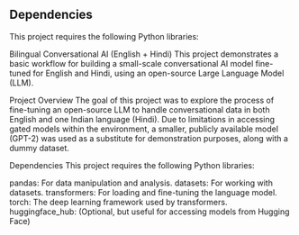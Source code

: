 ## Dependencies

This project requires the following Python libraries:

Bilingual Conversational AI (English + Hindi)
This project demonstrates a basic workflow for building a small-scale conversational AI model fine-tuned for English and Hindi, using an open-source Large Language Model (LLM).

Project Overview
The goal of this project was to explore the process of fine-tuning an open-source LLM to handle conversational data in both English and one Indian language (Hindi). Due to limitations in accessing gated models within the environment, a smaller, publicly available model (GPT-2) was used as a substitute for demonstration purposes, along with a dummy dataset.

Dependencies
This project requires the following Python libraries:

pandas: For data manipulation and analysis.
datasets: For working with datasets.
transformers: For loading and fine-tuning the language model.
torch: The deep learning framework used by transformers.
huggingface_hub: (Optional, but useful for accessing models from Hugging Face)

